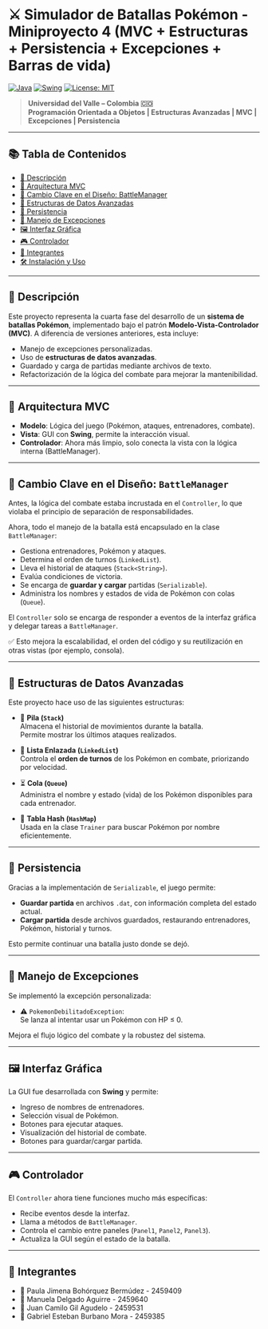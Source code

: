 # ⚔️ Simulador de Batallas Pokémon - Miniproyecto 4 (MVC + Estructuras + Persistencia + Excepciones + Barras de vida)

[![Java](https://img.shields.io/badge/Java-ED8B00?style=for-the-badge&logo=java&logoColor=white)](https://www.java.com/)
[![Swing](https://img.shields.io/badge/Swing-GUI-blue?style=for-the-badge)](https://docs.oracle.com/javase/tutorial/uiswing/)
[![License: MIT](https://img.shields.io/badge/License-MIT-blue.svg?style=for-the-badge)](https://opensource.org/licenses/MIT)

> **Universidad del Valle – Colombia 🇨🇴**  
> **Programación Orientada a Objetos | Estructuras Avanzadas | MVC | Excepciones | Persistencia**

---

## 📚 Tabla de Contenidos

- [📖 Descripción](#📖-descripción)
- [🧱 Arquitectura MVC](#🧱-arquitectura-mvc)
- [🔁 Cambio Clave en el Diseño: BattleManager](#🔁-cambio-clave-en-el-diseño-battlemanager)
- [🧠 Estructuras de Datos Avanzadas](#🧠-estructuras-de-datos-avanzadas)
- [💾 Persistencia](#💾-persistencia)
- [🚨 Manejo de Excepciones](#🚨-manejo-de-excepciones)
- [🖼️ Interfaz Gráfica](#🖼️-interfaz-gráfica)
- [🎮 Controlador](#🎮-controlador)
- [👥 Integrantes](#👥-integrantes)
- [🛠️ Instalación y Uso](#🛠️-instalación-y-uso)

---

## 📖 Descripción

Este proyecto representa la cuarta fase del desarrollo de un **sistema de batallas Pokémon**, implementado bajo el patrón **Modelo-Vista-Controlador (MVC)**. A diferencia de versiones anteriores, esta incluye:

- Manejo de excepciones personalizadas.
- Uso de **estructuras de datos avanzadas**.
- Guardado y carga de partidas mediante archivos de texto.
- Refactorización de la lógica del combate para mejorar la mantenibilidad.

---

## 🧱 Arquitectura MVC

- **Modelo**: Lógica del juego (Pokémon, ataques, entrenadores, combate).
- **Vista**: GUI con **Swing**, permite la interacción visual.
- **Controlador**: Ahora más limpio, solo conecta la vista con la lógica interna (BattleManager).

---

## 🔁 Cambio Clave en el Diseño: `BattleManager`

Antes, la lógica del combate estaba incrustada en el `Controller`, lo que violaba el principio de separación de responsabilidades.

Ahora, todo el manejo de la batalla está encapsulado en la clase `BattleManager`:

- Gestiona entrenadores, Pokémon y ataques.
- Determina el orden de turnos (`LinkedList`).
- Lleva el historial de ataques (`Stack<String>`).
- Evalúa condiciones de victoria.
- Se encarga de **guardar y cargar** partidas (`Serializable`).
- Administra los nombres y estados de vida de Pokémon con colas (`Queue`).

El `Controller` solo se encarga de responder a eventos de la interfaz gráfica y delegar tareas a `BattleManager`.

✅ Esto mejora la escalabilidad, el orden del código y su reutilización en otras vistas (por ejemplo, consola).

---

## 🧠 Estructuras de Datos Avanzadas

Este proyecto hace uso de las siguientes estructuras:

- 🔁 **Pila (`Stack`)**  
  Almacena el historial de movimientos durante la batalla.  
  Permite mostrar los últimos ataques realizados.

- 🧬 **Lista Enlazada (`LinkedList`)**  
  Controla el **orden de turnos** de los Pokémon en combate, priorizando por velocidad.

- ⏳ **Cola (`Queue`)**  
  Administra el nombre y estado (vida) de los Pokémon disponibles para cada entrenador.

- 🧠 **Tabla Hash (`HashMap`)**  
  Usada en la clase `Trainer` para buscar Pokémon por nombre eficientemente.

---

## 💾 Persistencia

Gracias a la implementación de `Serializable`, el juego permite:

- **Guardar partida** en archivos `.dat`, con información completa del estado actual.
- **Cargar partida** desde archivos guardados, restaurando entrenadores, Pokémon, historial y turnos.

Esto permite continuar una batalla justo donde se dejó.

---

## 🚨 Manejo de Excepciones

Se implementó la excepción personalizada:

- ⚠️ `PokemonDebilitadoException`:  
  Se lanza al intentar usar un Pokémon con HP ≤ 0.

Mejora el flujo lógico del combate y la robustez del sistema.

---

## 🖼️ Interfaz Gráfica

La GUI fue desarrollada con **Swing** y permite:

- Ingreso de nombres de entrenadores.
- Selección visual de Pokémon.
- Botones para ejecutar ataques.
- Visualización del historial de combate.
- Botones para guardar/cargar partida.

---

## 🎮 Controlador

El `Controller` ahora tiene funciones mucho más específicas:

- Recibe eventos desde la interfaz.
- Llama a métodos de `BattleManager`.
- Controla el cambio entre paneles (`Panel1`, `Panel2`, `Panel3`).
- Actualiza la GUI según el estado de la batalla.

---

## 👥 Integrantes

- 👤 Paula Jimena Bohórquez Bermúdez - 2459409
- 👤 Manuela Delgado Aguirre - 2459640
- 👤 Juan Camilo Gil Agudelo - 2459531
- 👤 Gabriel Esteban Burbano Mora - 2459385


